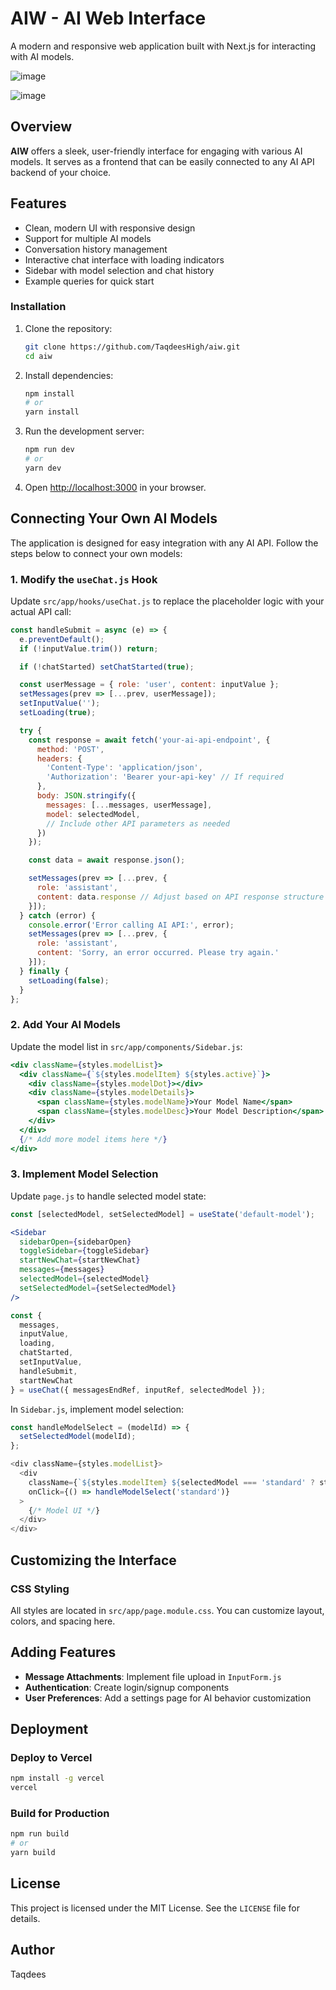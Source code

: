 # AIW - AI Web Interface

A modern and responsive web application built with Next.js for interacting with AI models.

![image](https://github.com/user-attachments/assets/d2dfa78e-7df5-4810-93ce-cdf2d776cd07)

![image](https://github.com/user-attachments/assets/cc2c4392-2188-4179-a923-18f7371abd95)

## Overview

**AIW** offers a sleek, user-friendly interface for engaging with various AI models. It serves as a frontend that can be easily connected to any AI API backend of your choice.

## Features

* Clean, modern UI with responsive design
* Support for multiple AI models
* Conversation history management
* Interactive chat interface with loading indicators
* Sidebar with model selection and chat history
* Example queries for quick start

### Installation

1. Clone the repository:

   ```bash
   git clone https://github.com/TaqdeesHigh/aiw.git
   cd aiw
   ```

2. Install dependencies:

   ```bash
   npm install
   # or
   yarn install
   ```

3. Run the development server:

   ```bash
   npm run dev
   # or
   yarn dev
   ```

4. Open [http://localhost:3000](http://localhost:3000) in your browser.

## Connecting Your Own AI Models

The application is designed for easy integration with any AI API. Follow the steps below to connect your own models:

### 1. Modify the `useChat.js` Hook

Update `src/app/hooks/useChat.js` to replace the placeholder logic with your actual API call:

```js
const handleSubmit = async (e) => {
  e.preventDefault();
  if (!inputValue.trim()) return;

  if (!chatStarted) setChatStarted(true);

  const userMessage = { role: 'user', content: inputValue };
  setMessages(prev => [...prev, userMessage]);
  setInputValue('');
  setLoading(true);

  try {
    const response = await fetch('your-ai-api-endpoint', {
      method: 'POST',
      headers: {
        'Content-Type': 'application/json',
        'Authorization': 'Bearer your-api-key' // If required
      },
      body: JSON.stringify({
        messages: [...messages, userMessage],
        model: selectedModel,
        // Include other API parameters as needed
      })
    });

    const data = await response.json();

    setMessages(prev => [...prev, {
      role: 'assistant',
      content: data.response // Adjust based on API response structure
    }]);
  } catch (error) {
    console.error('Error calling AI API:', error);
    setMessages(prev => [...prev, {
      role: 'assistant',
      content: 'Sorry, an error occurred. Please try again.'
    }]);
  } finally {
    setLoading(false);
  }
};
```

### 2. Add Your AI Models

Update the model list in `src/app/components/Sidebar.js`:

```jsx
<div className={styles.modelList}>
  <div className={`${styles.modelItem} ${styles.active}`}>
    <div className={styles.modelDot}></div>
    <div className={styles.modelDetails}>
      <span className={styles.modelName}>Your Model Name</span>
      <span className={styles.modelDesc}>Your Model Description</span>
    </div>
  </div>
  {/* Add more model items here */}
</div>
```

### 3. Implement Model Selection

Update `page.js` to handle selected model state:

```jsx
const [selectedModel, setSelectedModel] = useState('default-model');

<Sidebar
  sidebarOpen={sidebarOpen}
  toggleSidebar={toggleSidebar}
  startNewChat={startNewChat}
  messages={messages}
  selectedModel={selectedModel}
  setSelectedModel={setSelectedModel}
/>

const {
  messages,
  inputValue,
  loading,
  chatStarted,
  setInputValue,
  handleSubmit,
  startNewChat
} = useChat({ messagesEndRef, inputRef, selectedModel });
```

In `Sidebar.js`, implement model selection:

```js
const handleModelSelect = (modelId) => {
  setSelectedModel(modelId);
};

<div className={styles.modelList}>
  <div
    className={`${styles.modelItem} ${selectedModel === 'standard' ? styles.active : ''}`}
    onClick={() => handleModelSelect('standard')}
  >
    {/* Model UI */}
  </div>
</div>
```

## Customizing the Interface

### CSS Styling

All styles are located in `src/app/page.module.css`. You can customize layout, colors, and spacing here.

## Adding Features

* **Message Attachments**: Implement file upload in `InputForm.js`
* **Authentication**: Create login/signup components
* **User Preferences**: Add a settings page for AI behavior customization

## Deployment

### Deploy to Vercel

```bash
npm install -g vercel
vercel
```

### Build for Production

```bash
npm run build
# or
yarn build
```

## License

This project is licensed under the MIT License. See the `LICENSE` file for details.

## Author 

Taqdees
